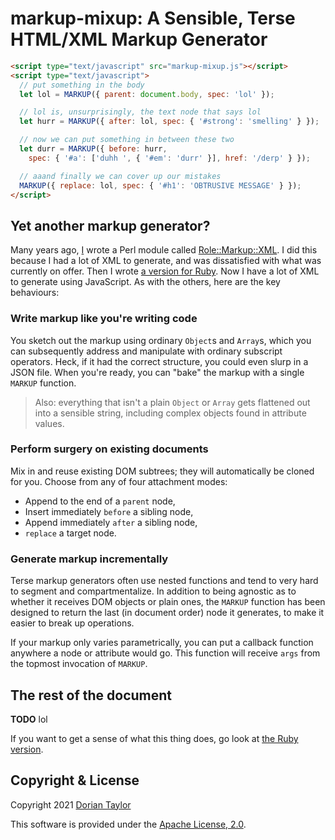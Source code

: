 # markup-mixup: A Sensible, Terse HTML/XML Markup Generator

```html
<script type="text/javascript" src="markup-mixup.js"></script>
<script type="text/javascript">
  // put something in the body
  let lol = MARKUP({ parent: document.body, spec: 'lol' });

  // lol is, unsurprisingly, the text node that says lol
  let hurr = MARKUP({ after: lol, spec: { '#strong': 'smelling' } });

  // now we can put something in between these two
  let durr = MARKUP({ before: hurr,
    spec: { '#a': ['duhh ', { '#em': 'durr' }], href: '/derp' } });

  // aaand finally we can cover up our mistakes
  MARKUP({ replace: lol, spec: { '#h1': 'OBTRUSIVE MESSAGE' } });
</script>
```

## Yet another markup generator?

Many years ago, [I](https://doriantaylor.com/) wrote a Perl module
called
[Role::Markup::XML](https://metacpan.org/pod/Role::Markup::XML). I did
this because I had a lot of XML to generate, and was dissatisfied with
what was currently on offer. Then I wrote [a version for
Ruby](https://www.rubydoc.info/gems/xml-mixup/). Now I have a lot of
XML to generate using JavaScript. As with the others, here are the key
behaviours:

### Write markup like you're writing code

You sketch out the markup using ordinary `Object`s and `Array`s, which
you can subsequently address and manipulate with ordinary subscript
operators. Heck, if it had the correct structure, you could even slurp
in a JSON file. When you're ready, you can "bake" the markup with a
single `MARKUP` function.

> Also: everything that isn't a plain `Object` or `Array` gets
> flattened out into a sensible string, including complex objects
> found in attribute values.

### Perform surgery on existing documents

Mix in and reuse existing DOM subtrees; they will automatically be
cloned for you. Choose from any of four attachment modes:

* Append to the end of a `parent` node,
* Insert immediately `before` a sibling node,
* Append immediately `after` a sibling node,
* `replace` a target node.

### Generate markup incrementally

Terse markup generators often use nested functions and tend to very
hard to segment and compartmentalize. In addition to being agnostic as
to whether it receives DOM objects or plain ones, the `MARKUP`
function has been designed to return the last (in document order) node
it generates, to make it easier to break up operations.

If your markup only varies parametrically, you can put a callback
function anywhere a node or attribute would go. This function will
receive `args` from the topmost invocation of `MARKUP`.

## The rest of the document

**TODO** lol

If you want to get a sense of what this thing does, go look at [the
Ruby version](https://github.com/doriantaylor/rb-xml-mixup).

## Copyright & License

Copyright 2021 [Dorian Taylor](https://doriantaylor.com/)

This software is provided under
the [Apache License, 2.0](https://www.apache.org/licenses/LICENSE-2.0).
